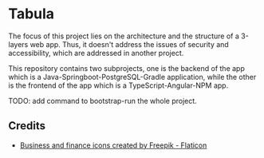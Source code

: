 # Tabula

The focus of this project lies on the architecture and the structure of a 3-layers web app. Thus, it doesn't address the issues of security and accessibility, which are addressed in another project.

This repository contains two subprojects, one is the backend of the app which is a Java-Springboot-PostgreSQL-Gradle application, while the other is the frontend of the app which is a TypeScript-Angular-NPM app.

TODO: add command to bootstrap-run the whole project.

## Credits

- <a href="https://www.flaticon.com/free-icons/business-and-finance" title="business and finance icons">Business and finance icons created by Freepik - Flaticon</a>
